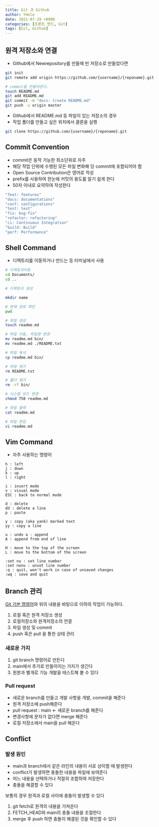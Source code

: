 ```yaml
---
title: Git 과 Github
author: YHole
date: 2021-07-29 +0900
categories: [프론트 엔드, Git]
tags: [Git, Github]
---
```


## 원격 저장소와 연결

- Github에서 Newrepository를 만들때 빈 저장소로 만들었다면

```bash
git init
git remote add origin https://github.com/{username}/{reponame}.git 

# commit을 만들어준다.
touch README.md
git add README.md
git commit -m "docs: Create README.md" 
git push -u origin master
```

- Github에서 README.md 등 파일이 있는 저장소의 경우
- 작업 폴더를 만들고 싶은 위치에서 클론을 실행

```bash
git clone https://github.com/{username}/{reponame}.git
```


## Commit Convention

- commit은 동작 가능한 최소단위로 자주
- 해당 작업 단위에 수행된 모든 파일 변화해 당 commit에 포함되어야 함
- Open Source Contribution은 영어로 작성
- prefix를 사용하여 한눈에 커밋의 용도를 알기 쉽게 한다
- 50자 이내로 요약하여 작성한다  
```bash
"feat: features"
"docs: documentations"
"conf: configurations"
"test: test"
"fix: bug-fix"
"refactor: refactoring"
"ci: Continuous Integration" 
"build: Build"
"perf: Performance"
```

## Shell Command

- 디렉토리를 이동하거나 만드는 등 터미널에서 사용

```bash
# 디렉토리이동
cd Documents/
cd ..

# 디렉토리 생성

mkdir name

# 현재 경로 확인
pwd

# 파일 생성
touch readme.md

# 파일 이동, 파일명 변경
mv readme.md bin/
mv readme.md ./README.txt

# 파일 복사
cp readme.md bin/

# 파일 제거
rm README.txt

# 폴더 제거
rm -rf bin/

# 시스템 모드 변경 
chmod 750 readme.md

# 파일 출력
cat readme.md

# 파일 편집
vi readme.md
```

## Vim Command

- 자주 사용하는 명령어

```vim
h : left
j : down
k : up
l : right

i : insert mode 
v : visual mode
ESC : back to normal mode 

d : delete
dd : delete a line 
p : paste

y : copy (aka yank) marked text 
yy : copy a line 

u : undo a - append
A : append from end of line 

H : move to the top of the screen 
L : move to the bottom of the screen

:set nu : set line number
:set nonu : unset line number
:q : quit, won't work in case of unsaved changes
:wq : save and quit
```

## Branch 관리

[Git 기본 명령어](/posts/how-to-git/)와 위의 내용을 바탕으로 이하의 작업이 가능하다. 
1. 로컬 혹은 원격 저장소 생성
2. 로컬저장소와 원격저장소의 연결
3. 파일 생성 및 commit
4. push 혹은 pull 을 통한 상태 관리

### 새로운 가지

1. git branch 명령어로 만든다
2. main에서 추가로 만들어지는 가지가 생긴다
3. 원본과 별개로 기능 개발을 테스트해 볼 수 있다

### Pull request

- 새로운 branch를 만들고 개발 사항을 개발, commit을 해준다
- 원격 저장소에 push해준다
- pull request : main ← 새로운 branch를 해준다
- 변경사항에 문자가 없다면 merge 해준다
- 로컬 저장소에서 main을 pull 해온다

## Conflict

### 발생 원인

- main과 branch에서 같은 라인의 내용이 서로 상이할 때 발생한다
- conflict가 발생하면 충돌한 내용을 파일에 보여준다
- 어느 내용을 선택하거나 적절히 조합하여 저장한다
- 충돌을 해결할 수 있다

보통의 경우 원격과 로컬 사이에 충돌이 발생할 수 있다
1. git fetch로 원격의 내용을 가져온다
2. FETCH_HEAD와 main의 충돌 내용을 조절한다
3. merge 후 push 하면 충돌이 해결된 것을 확인할 수 있다
